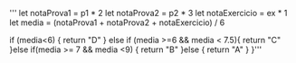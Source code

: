 ''' let notaProva1 = p1 * 2
let notaProva2 = p2 * 3
let notaExercicio = ex * 1 
let media = (notaProva1 + notaProva2 + notaExercicio) / 6 

if (media<6) {
  return "D"
} else if (media >=6 && media < 7.5){
  return "C"
}else if(media >= 7 && media <9) {
  return "B"
}else {
  return "A"
}
}''' 